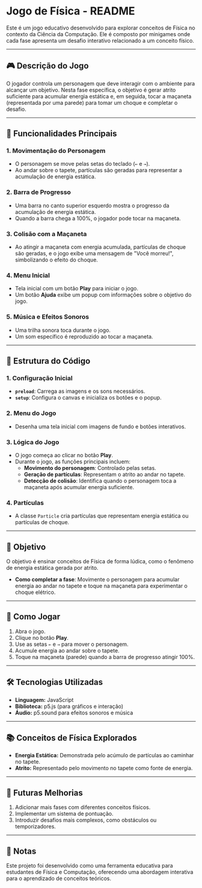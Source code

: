 # Jogo de Física - README

Este é um jogo educativo desenvolvido para explorar conceitos de Física no contexto da Ciência da Computação. Ele é composto por minigames onde cada fase apresenta um desafio interativo relacionado a um conceito físico.

---

## 🎮 **Descrição do Jogo**

O jogador controla um personagem que deve interagir com o ambiente para alcançar um objetivo. Nesta fase específica, o objetivo é gerar atrito suficiente para acumular energia estática e, em seguida, tocar a maçaneta (representada por uma parede) para tomar um choque e completar o desafio. 

---

## 🚀 **Funcionalidades Principais**

### 1. **Movimentação do Personagem**
- O personagem se move pelas setas do teclado (`←` e `→`).
- Ao andar sobre o tapete, partículas são geradas para representar a acumulação de energia estática.

### 2. **Barra de Progresso**
- Uma barra no canto superior esquerdo mostra o progresso da acumulação de energia estática.
- Quando a barra chega a 100%, o jogador pode tocar na maçaneta.

### 3. **Colisão com a Maçaneta**
- Ao atingir a maçaneta com energia acumulada, partículas de choque são geradas, e o jogo exibe uma mensagem de "Você morreu!", simbolizando o efeito do choque.

### 4. **Menu Inicial**
- Tela inicial com um botão **Play** para iniciar o jogo.
- Um botão **Ajuda** exibe um popup com informações sobre o objetivo do jogo.

### 5. **Música e Efeitos Sonoros**
- Uma trilha sonora toca durante o jogo.
- Um som específico é reproduzido ao tocar a maçaneta.

---

## 📜 **Estrutura do Código**

### **1. Configuração Inicial**
- **`preload`**: Carrega as imagens e os sons necessários.
- **`setup`**: Configura o canvas e inicializa os botões e o popup.

### **2. Menu do Jogo**
- Desenha uma tela inicial com imagens de fundo e botões interativos.

### **3. Lógica do Jogo**
- O jogo começa ao clicar no botão **Play**.
- Durante o jogo, as funções principais incluem:
  - **Movimento do personagem**: Controlado pelas setas.
  - **Geração de partículas**: Representam o atrito ao andar no tapete.
  - **Detecção de colisão**: Identifica quando o personagem toca a maçaneta após acumular energia suficiente.
  
### **4. Partículas**
- A classe `Particle` cria partículas que representam energia estática ou partículas de choque.

---

## 🎯 **Objetivo**

O objetivo é ensinar conceitos de Física de forma lúdica, como o fenômeno de energia estática gerada por atrito. 

- **Como completar a fase**: Movimente o personagem para acumular energia ao andar no tapete e toque na maçaneta para experimentar o choque elétrico.

---

## 📖 **Como Jogar**

1. Abra o jogo.
2. Clique no botão **Play**.
3. Use as setas `←` e `→` para mover o personagem.
4. Acumule energia ao andar sobre o tapete.
5. Toque na maçaneta (parede) quando a barra de progresso atingir 100%.

---

## 🛠 **Tecnologias Utilizadas**

- **Linguagem:** JavaScript
- **Biblioteca:** p5.js (para gráficos e interação)
- **Áudio:** p5.sound para efeitos sonoros e música

---

## 📚 **Conceitos de Física Explorados**

- **Energia Estática:** Demonstrada pelo acúmulo de partículas ao caminhar no tapete.
- **Atrito:** Representado pelo movimento no tapete como fonte de energia.

---

## 🔮 **Futuras Melhorias**

1. Adicionar mais fases com diferentes conceitos físicos.
2. Implementar um sistema de pontuação.
3. Introduzir desafios mais complexos, como obstáculos ou temporizadores.

---

## 📝 **Notas**

Este projeto foi desenvolvido como uma ferramenta educativa para estudantes de Física e Computação, oferecendo uma abordagem interativa para o aprendizado de conceitos teóricos.
